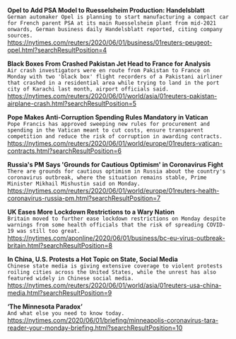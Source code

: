 **Opel to Add PSA Model to Ruesselsheim Production: Handelsblatt**\
`German automaker Opel is planning to start manufacturing a compact car for French parent PSA at its main Ruesselsheim plant from mid-2021 onwards, German business daily Handelsblatt reported, citing company sources.`\
https://nytimes.com/reuters/2020/06/01/business/01reuters-peugeot-opel.html?searchResultPosition=4

**Black Boxes From Crashed Pakistan Jet Head to France for Analysis**\
`Air crash investigators were en route from Pakistan to France on Monday with two 'black box' flight recorders of a Pakistani airliner that crashed in a residential area while trying to land in the port city of Karachi last month, airport officials said.`\
https://nytimes.com/reuters/2020/06/01/world/asia/01reuters-pakistan-airplane-crash.html?searchResultPosition=5

**Pope Makes Anti-Corruption Spending Rules Mandatory in Vatican**\
`Pope Francis has approved sweeping new rules for procurement and spending in the Vatican meant to cut costs, ensure transparent competition and reduce the risk of corruption in awarding contracts.`\
https://nytimes.com/reuters/2020/06/01/world/europe/01reuters-vatican-contracts.html?searchResultPosition=6

**Russia's PM Says 'Grounds for Cautious Optimism' in Coronavirus Fight**\
`There are grounds for cautious optimism in Russia about the country's coronavirus outbreak, where the situation remains stable, Prime Minister Mikhail Mishustin said on Monday.`\
https://nytimes.com/reuters/2020/06/01/world/europe/01reuters-health-coronavirus-russia-pm.html?searchResultPosition=7

**UK Eases More Lockdown Restrictions to a Wary Nation**\
`Britain moved to further ease lockdown restrictions on Monday despite warnings from some health officials that the risk of spreading COVID-19 was still too great.`\
https://nytimes.com/aponline/2020/06/01/business/bc-eu-virus-outbreak-britain.html?searchResultPosition=8

**In China, U.S. Protests a Hot Topic on State, Social Media**\
`Chinese state media is giving extensive coverage to violent protests roiling cities across the United States, while the unrest has also featured widely in Chinese social media.`\
https://nytimes.com/reuters/2020/06/01/world/asia/01reuters-usa-china-media.html?searchResultPosition=9

**‘The Minnesota Paradox’**\
`And what else you need to know today.`\
https://nytimes.com/2020/06/01/briefing/minneapolis-coronavirus-tara-reader-your-monday-briefing.html?searchResultPosition=10

